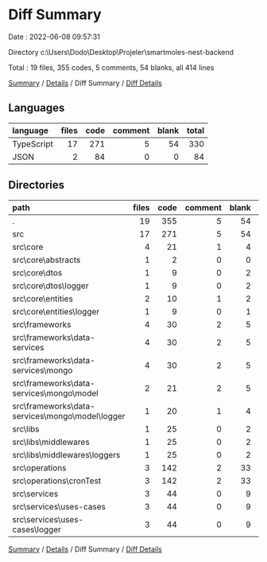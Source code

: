 # Diff Summary

Date : 2022-06-08 09:57:31

Directory c:\\Users\\Dodo\\Desktop\\Projeler\\smartmoles-nest-backend

Total : 19 files,  355 codes, 5 comments, 54 blanks, all 414 lines

[Summary](results.md) / [Details](details.md) / Diff Summary / [Diff Details](diff-details.md)

## Languages
| language | files | code | comment | blank | total |
| :--- | ---: | ---: | ---: | ---: | ---: |
| TypeScript | 17 | 271 | 5 | 54 | 330 |
| JSON | 2 | 84 | 0 | 0 | 84 |

## Directories
| path | files | code | comment | blank | total |
| :--- | ---: | ---: | ---: | ---: | ---: |
| . | 19 | 355 | 5 | 54 | 414 |
| src | 17 | 271 | 5 | 54 | 330 |
| src\\core | 4 | 21 | 1 | 4 | 26 |
| src\\core\\abstracts | 1 | 2 | 0 | 0 | 2 |
| src\\core\\dtos | 1 | 9 | 0 | 2 | 11 |
| src\\core\\dtos\\logger | 1 | 9 | 0 | 2 | 11 |
| src\\core\\entities | 2 | 10 | 1 | 2 | 13 |
| src\\core\\entities\\logger | 1 | 9 | 0 | 1 | 10 |
| src\\frameworks | 4 | 30 | 2 | 5 | 37 |
| src\\frameworks\\data-services | 4 | 30 | 2 | 5 | 37 |
| src\\frameworks\\data-services\\mongo | 4 | 30 | 2 | 5 | 37 |
| src\\frameworks\\data-services\\mongo\\model | 2 | 21 | 2 | 5 | 28 |
| src\\frameworks\\data-services\\mongo\\model\\logger | 1 | 20 | 1 | 4 | 25 |
| src\\libs | 1 | 25 | 0 | 2 | 27 |
| src\\libs\\middlewares | 1 | 25 | 0 | 2 | 27 |
| src\\libs\\middlewares\\loggers | 1 | 25 | 0 | 2 | 27 |
| src\\operations | 3 | 142 | 2 | 33 | 177 |
| src\\operations\\cronTest | 3 | 142 | 2 | 33 | 177 |
| src\\services | 3 | 44 | 0 | 9 | 53 |
| src\\services\\uses-cases | 3 | 44 | 0 | 9 | 53 |
| src\\services\\uses-cases\\logger | 3 | 44 | 0 | 9 | 53 |

[Summary](results.md) / [Details](details.md) / Diff Summary / [Diff Details](diff-details.md)